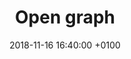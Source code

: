 ---
layout: post
title:  "Open graph"
date:   2018-11-16 16:40:00 +0100
categories: Open Graph
comments: true
---